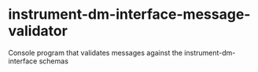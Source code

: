 # instrument-dm-interface-message-validator
Console program that validates messages against the instrument-dm-interface schemas
